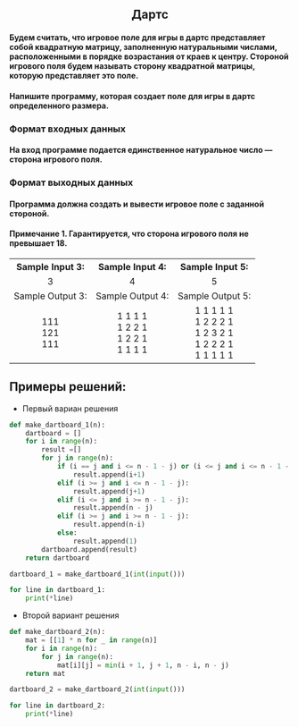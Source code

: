 <h2 style="text-align:center">Дартс</h2>

#### Будем считать, что игровое поле для игры в дартс представляет собой квадратную матрицу, заполненную натуральными числами, расположенными в порядке возрастания от краев к центру. Стороной игрового поля будем называть сторону квадратной матрицы, которую представляет это поле.

#### Напишите программу, которая создает поле для игры в дартс определенного размера.

### Формат входных данных
#### На вход программе подается единственное натуральное число — сторона игрового поля.

### Формат выходных данных
#### Программа должна создать и вывести игровое поле с заданной стороной.

#### Примечание 1. Гарантируется, что сторона игрового поля не превышает 18.

<table align="center">
  <tbody>
    <tr>
      <th>Sample Input 3: </th>
      <th>Sample Input 4: </th>
      <th>Sample Input 5:</th>
    </tr>
    <tr>
      <td align="center">3</td>
      <td align="center">4</td>
      <td align="center">5</td>
    </tr>
    <tr>
      <td>Sample Output 3:</td>
      <td>Sample Output 4:</td>
      <td>Sample Output 5:</td>
    </tr>
    <tr>
      <td align="center">
      111<br>
      121<br>
      111<br>
      </td>
      <td align="center">
      1 1 1 1<br>
      1 2 2 1<br>
      1 2 2 1<br>
      1 1 1 1<br>
      </td>
      <td align="center">
      1 1 1 1 1<br>
      1 2 2 2 1<br>
      1 2 3 2 1<br>
      1 2 2 2 1<br>
      1 1 1 1 1<br>
      </td>
    </tr>
  </tbody>
</table>

## Примеры решений:
* Первый вариан решения
```python
def make_dartboard_1(n):
    dartboard = []
    for i in range(n):
        result =[]
        for j in range(n):            
            if (i == j and i <= n - 1 - j) or (i <= j and i <= n - 1 - j):
                result.append(i+1)
            elif (i >= j and i <= n - 1 - j):
                result.append(j+1)
            elif (i <= j and i >= n - 1 - j):
                result.append(n - j)
            elif (i >= j and i >= n - 1 - j):
                result.append(n-i)
            else:
                result.append(1)
        dartboard.append(result)
    return dartboard

dartboard_1 = make_dartboard_1(int(input()))

for line in dartboard_1:
    print(*line)
```
* Второй вариант решения
```python
def make_dartboard_2(n):
    mat = [[1] * n for _ in range(n)]
    for i in range(n):
        for j in range(n):
            mat[i][j] = min(i + 1, j + 1, n - i, n - j)
    return mat

dartboard_2 = make_dartboard_2(int(input()))

for line in dartboard_2:
    print(*line)
```


